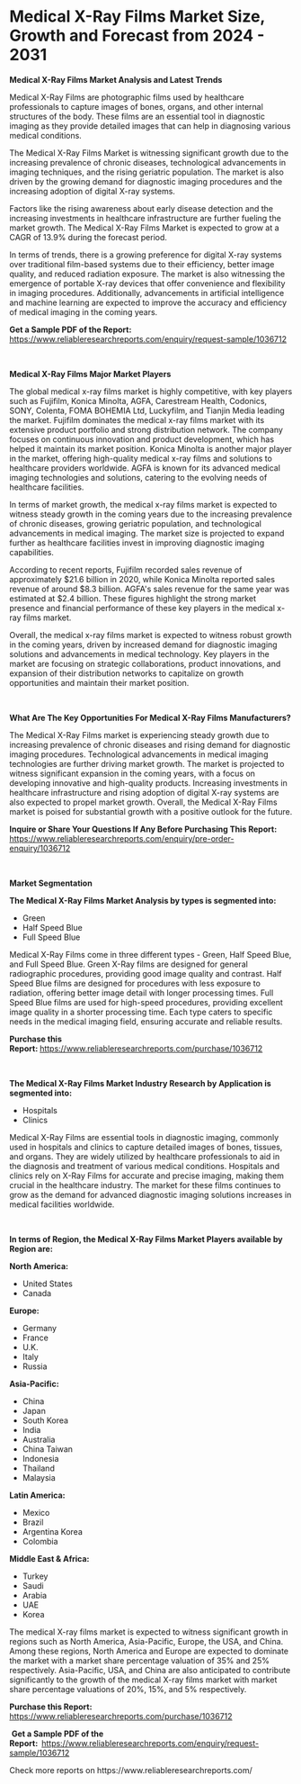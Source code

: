 <p><h1>Medical X-Ray Films Market Size, Growth and Forecast from 2024 - 2031</h1></p><p><strong>Medical X-Ray Films Market Analysis and Latest Trends</strong></p>
<p><p>Medical X-Ray Films are photographic films used by healthcare professionals to capture images of bones, organs, and other internal structures of the body. These films are an essential tool in diagnostic imaging as they provide detailed images that can help in diagnosing various medical conditions.</p><p>The Medical X-Ray Films Market is witnessing significant growth due to the increasing prevalence of chronic diseases, technological advancements in imaging techniques, and the rising geriatric population. The market is also driven by the growing demand for diagnostic imaging procedures and the increasing adoption of digital X-ray systems.</p><p>Factors like the rising awareness about early disease detection and the increasing investments in healthcare infrastructure are further fueling the market growth. The Medical X-Ray Films Market is expected to grow at a CAGR of 13.9% during the forecast period.</p><p>In terms of trends, there is a growing preference for digital X-ray systems over traditional film-based systems due to their efficiency, better image quality, and reduced radiation exposure. The market is also witnessing the emergence of portable X-ray devices that offer convenience and flexibility in imaging procedures. Additionally, advancements in artificial intelligence and machine learning are expected to improve the accuracy and efficiency of medical imaging in the coming years.</p></p>
<p><strong>Get a Sample PDF of the Report:&nbsp;</strong> <a href="https://www.reliableresearchreports.com/enquiry/request-sample/1036712">https://www.reliableresearchreports.com/enquiry/request-sample/1036712</a></p>
<p>&nbsp;</p>
<p><strong>Medical X-Ray Films Major Market Players</strong></p>
<p><p>The global medical x-ray films market is highly competitive, with key players such as Fujifilm, Konica Minolta, AGFA, Carestream Health, Codonics, SONY, Colenta, FOMA BOHEMIA Ltd, Luckyfilm, and Tianjin Media leading the market. Fujifilm dominates the medical x-ray films market with its extensive product portfolio and strong distribution network. The company focuses on continuous innovation and product development, which has helped it maintain its market position. Konica Minolta is another major player in the market, offering high-quality medical x-ray films and solutions to healthcare providers worldwide. AGFA is known for its advanced medical imaging technologies and solutions, catering to the evolving needs of healthcare facilities.</p><p>In terms of market growth, the medical x-ray films market is expected to witness steady growth in the coming years due to the increasing prevalence of chronic diseases, growing geriatric population, and technological advancements in medical imaging. The market size is projected to expand further as healthcare facilities invest in improving diagnostic imaging capabilities.</p><p>According to recent reports, Fujifilm recorded sales revenue of approximately $21.6 billion in 2020, while Konica Minolta reported sales revenue of around $8.3 billion. AGFA's sales revenue for the same year was estimated at $2.4 billion. These figures highlight the strong market presence and financial performance of these key players in the medical x-ray films market.</p><p>Overall, the medical x-ray films market is expected to witness robust growth in the coming years, driven by increased demand for diagnostic imaging solutions and advancements in medical technology. Key players in the market are focusing on strategic collaborations, product innovations, and expansion of their distribution networks to capitalize on growth opportunities and maintain their market position.</p></p>
<p>&nbsp;</p>
<p><strong>What Are The Key Opportunities For Medical X-Ray Films Manufacturers?</strong></p>
<p><p>The Medical X-Ray Films market is experiencing steady growth due to increasing prevalence of chronic diseases and rising demand for diagnostic imaging procedures. Technological advancements in medical imaging technologies are further driving market growth. The market is projected to witness significant expansion in the coming years, with a focus on developing innovative and high-quality products. Increasing investments in healthcare infrastructure and rising adoption of digital X-ray systems are also expected to propel market growth. Overall, the Medical X-Ray Films market is poised for substantial growth with a positive outlook for the future.</p></p>
<p><strong>Inquire or Share Your Questions If Any Before Purchasing This Report:</strong> <a href="https://www.reliableresearchreports.com/enquiry/pre-order-enquiry/1036712">https://www.reliableresearchreports.com/enquiry/pre-order-enquiry/1036712</a></p>
<p>&nbsp;</p>
<p><strong>Market Segmentation</strong></p>
<p><strong>The Medical X-Ray Films Market Analysis by types is segmented into:</strong></p>
<p><ul><li>Green</li><li>Half Speed Blue</li><li>Full Speed Blue</li></ul></p>
<p><p>Medical X-Ray Films come in three different types - Green, Half Speed Blue, and Full Speed Blue. Green X-Ray films are designed for general radiographic procedures, providing good image quality and contrast. Half Speed Blue films are designed for procedures with less exposure to radiation, offering better image detail with longer processing times. Full Speed Blue films are used for high-speed procedures, providing excellent image quality in a shorter processing time. Each type caters to specific needs in the medical imaging field, ensuring accurate and reliable results.</p></p>
<p><strong>Purchase this Report:&nbsp;</strong><a href="https://www.reliableresearchreports.com/purchase/1036712">https://www.reliableresearchreports.com/purchase/1036712</a></p>
<p>&nbsp;</p>
<p><strong>The Medical X-Ray Films Market Industry Research by Application is segmented into:</strong></p>
<p><ul><li>Hospitals</li><li>Clinics</li></ul></p>
<p><p>Medical X-Ray Films are essential tools in diagnostic imaging, commonly used in hospitals and clinics to capture detailed images of bones, tissues, and organs. They are widely utilized by healthcare professionals to aid in the diagnosis and treatment of various medical conditions. Hospitals and clinics rely on X-Ray Films for accurate and precise imaging, making them crucial in the healthcare industry. The market for these films continues to grow as the demand for advanced diagnostic imaging solutions increases in medical facilities worldwide.</p></p>
<p>&nbsp;</p>
<p><strong>In terms of Region, the Medical X-Ray Films Market Players available by Region are:</strong></p>
<p>
    <p> <strong> North America: </strong>
        <ul>
            <li>United States</li>
            <li>Canada</li>
        </ul>
        </p> 
    <p> <strong> Europe: </strong>
        <ul>
            <li>Germany</li>
            <li>France</li>
            <li>U.K.</li>
            <li>Italy</li>
            <li>Russia</li>
        </ul>
        </p> 
    <p> <strong> Asia-Pacific: </strong>
        <ul>
            <li>China</li>
            <li>Japan</li>
            <li>South Korea</li>
            <li>India</li>
            <li>Australia</li>
            <li>China Taiwan</li>
            <li>Indonesia</li>
            <li>Thailand</li>
            <li>Malaysia</li>
        </ul>
        </p> 
    <p> <strong> Latin America: </strong>
        <ul>
            <li>Mexico</li>
            <li>Brazil</li>
            <li>Argentina Korea</li>
            <li>Colombia</li>
        </ul>
        </p> 
    <p> <strong> Middle East & Africa: </strong>
        <ul>
            <li>Turkey</li>
            <li>Saudi</li>
            <li>Arabia</li>
            <li>UAE</li>
            <li>Korea</li>
        </ul>
    </p>
    </p>
<p><p>The medical X-ray films market is expected to witness significant growth in regions such as North America, Asia-Pacific, Europe, the USA, and China. Among these regions, North America and Europe are expected to dominate the market with a market share percentage valuation of 35% and 25% respectively. Asia-Pacific, USA, and China are also anticipated to contribute significantly to the growth of the medical X-ray films market with market share percentage valuations of 20%, 15%, and 5% respectively.</p></p>
<p><strong>Purchase this Report: </strong><a href="https://www.reliableresearchreports.com/purchase/1036712">https://www.reliableresearchreports.com/purchase/1036712</a></p>
<p>&nbsp;<strong>Get a Sample PDF of the Report:&nbsp;&nbsp;</strong><a href="https://www.reliableresearchreports.com/enquiry/request-sample/1036712">https://www.reliableresearchreports.com/enquiry/request-sample/1036712</a></p>
<p><strong></strong></p>
<p>Check more reports on https://www.reliableresearchreports.com/</p>